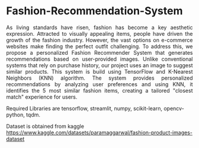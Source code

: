 # Fashion-Recommendation-System

<p align="justify">As living standards have risen, fashion has become a key aesthetic expression. Attracted to visually appealing items, people have driven the growth of the fashion industry. However, the vast options on e-commerce websites make finding the perfect outfit challenging. To address this, we propose a personalized Fashion Recommender System that generates recommendations based on user-provided images. Unlike conventional systems that rely on purchase history, our project uses an image to suggest similar products. This system is build using TensorFlow and K-Nearest Neighbors (KNN) algorithm. The system provides personalized recommendations by analyzing user preferences and using KNN, it identifies the 5 most similar fashion items, creating a tailored "closest match" experience for users.</p>

Required Libraries are tensorflow, streamlit, numpy, scikit-learn, opencv-python, tqdm.

Dataset is obtained from kaggle  https://www.kaggle.com/datasets/paramaggarwal/fashion-product-images-dataset
